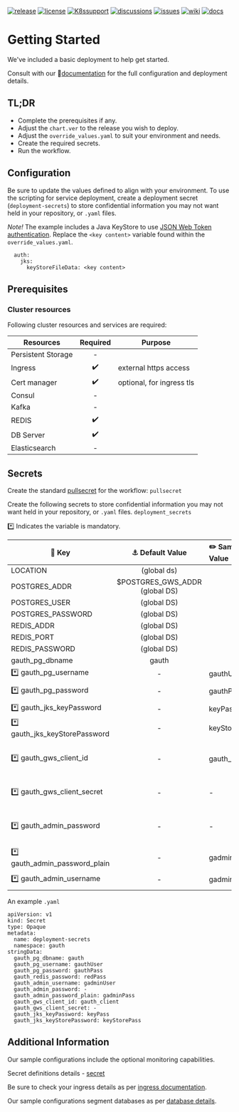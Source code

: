 [![release](https://flat.badgen.net/github/release/genesys/multicloud-services?color=pink)](https://github.com/genesys/multicloud-services/)
[![license](https://flat.badgen.net/github/license/genesys/multicloud-services?color=blue)](/LICENSE)
[![K8ssupport](https://flat.badgen.net/badge/supported%20K8s%20release/1.22/cyan)](https://all.docs.genesys.com/ReleaseNotes/Current/GenesysEngage-cloud/PrivateEdition)
[![discussions](https://img.shields.io/github/discussions/genesys/multicloud-services?style=flat-square&color=green)](https://github.com/genesys/multicloud-services/discussions)
[![issues](https://flat.badgen.net/github/open-issues/genesys/multicloud-services?color=purple)](https://github.com/genesys/multicloud-services/issues)
[![wiki](https://img.shields.io/badge/wiki-documentation-forestgreen?style=flat-square)](https://github.com/genesys/multicloud-services/wiki)
[![docs](https://flat.badgen.net/badge/Genesys%20Documentation/GAuth?color=orange)](https://all.docs.genesys.com/AUTH/Current/AuthPEGuide/Overview)

# Getting Started
We've included a basic deployment to help get started.

Consult with our :book:[documentation](https://all.docs.genesys.com/AUTH/Current/AuthPEGuide/Overview) for the full configuration and deployment details.

## TL;DR
- Complete the prerequisites if any.
- Adjust the `chart.ver` to the release you wish to deploy.
- Adjust the `override_values.yaml` to suit your environment and needs.
- Create the required secrets.
- Run the workflow.

## Configuration

Be sure to update the values defined to align with your environment.
To use the scripting for service deployment, create a deployment secret (`deployment-secrets`) to store confidential information you may not want held in your repository, or `.yaml` files. 

*Note!* The example includes a Java KeyStore to use [JSON Web Token authentication](https://all.docs.genesys.com/AUTH/Current/AuthPEGuide/Configure). Replace the `<key content>` variable found within the `override_values.yaml`.

```
  auth:
    jks:
      keyStoreFileData: <key content>	
```
## Prerequisites
### Cluster resources

Following cluster resources and services are required:

Resources | Required | Purpose
|-|:-:|-|
Persistent Storage | - | 
Ingress |:heavy_check_mark: | external https access
Cert manager | :heavy_check_mark: | optional, for ingress tls
Consul |- |
Kafka |- |
REDIS |:heavy_check_mark: |
DB Server |:heavy_check_mark:|
Elasticsearch | -|

## Secrets 
Create the standard [pullsecret](/doc/secrets.md/#pull) for the workflow: 
`pullsecret`

Create the following secrets to store confidential information you may not want held in your repository, or `.yaml` files. 
`deployment_secrets`

:asterisk: Indicates the variable is mandatory.

|:key: Key|:anchor: Default Value|:pencil2: Sample Value|:book: Description
|-|:-:|:-|-|
LOCATION| (global ds)
POSTGRES_ADDR | $POSTGRES_GWS_ADDR (global DS)| 	
POSTGRES_USER |(global DS)
POSTGRES_PASSWORD |(global DS)
REDIS_ADDR | (global DS)
REDIS_PORT | (global DS)
REDIS_PASSWORD |  (global DS)
gauth_pg_dbname | gauth
 :asterisk: gauth_pg_username|- |gauthUser|GAuth DB user
 :asterisk: gauth_pg_password|- |gauthPass|GAuth DB password
 :asterisk: gauth_jks_keyPassword |-|keyPass | key password
 :asterisk: gauth_jks_keyStorePassword |-|keyStorePass|keystore password
 :asterisk: gauth_gws_client_id |-|gauth_client|Client ID for communicating with GAuth service
 :asterisk: gauth_gws_client_secret |-|- |Client ID secret **b64 encoded b64 value**
 :asterisk: gauth_admin_password |-| -|GAuth admin password **bcrypt encoded**
 :asterisk: gauth_admin_password_plain |-|gadminPass
 :asterisk: gauth_admin_username |-| gadminUser|GAuth admin user


An example `.yaml`
```
apiVersion: v1
kind: Secret
type: Opaque
metadata:
  name: deployment-secrets
  namespace: gauth
stringData:
  gauth_pg_dbname: gauth
  gauth_pg_username: gauthUser
  gauth_pg_password: gauthPass
  gauth_redis_password: redPass
  gauth_admin_username: gadminUser
  gauth_admin_password: -
  gauth_admin_password_plain: gadminPass
  gauth_gws_client_id: gauth_client
  gauth_gws_client_secret: -
  gauth_jks_keyPassword: keyPass 
  gauth_jks_keyStorePassword: keyStorePass
```

## Additional Information

Our sample configurations include the optional monitoring capabilities. 

Secret definitions details - [secret](/doc/secrets.md)

Be sure to check your ingress details as per [ingress documentation](/doc/ingress.md).

Our sample configurations segment databases as per [database details](/doc/DATABASE.md).